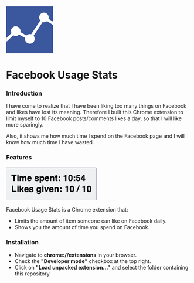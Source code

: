 ![Logo](icons/icon-128.png)

Facebook Usage Stats
======================

### Introduction

I have come to realize that I have been liking too many things on Facebook and likes have lost its meaning. Therefore I built this Chrome extension to limit myself to 10 Facebook posts/comments likes a day, so that I will like more sparingly.

Also, it shows me how much time I spend on the Facebook page and I will know how much time I have wasted.

### Features

![Screenshot](box.png)

Facebook Usage Stats is a Chrome extension that:
- Limits the amount of item someone can like on Facebook daily.
- Shows you the amount of time you spend on Facebook.

### Installation

- Navigate to **chrome://extensions** in your browser.
- Check the **"Developer mode"** checkbox at the top right.
- Click on **"Load unpacked extension..."** and select the folder containing this repository.
